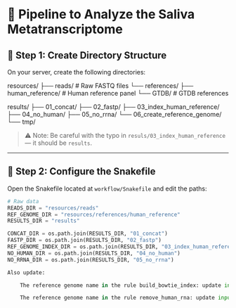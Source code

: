 # 🧪 Pipeline to Analyze the Saliva Metatranscriptome

## 📁 Step 1: Create Directory Structure

On your server, create the following directories:

resources/ ├── reads/ # Raw FASTQ files └── references/ ├── human_reference/ # Human reference panel └── GTDB/ # GTDB references

results/ ├── 01_concat/ ├── 02_fastp/ ├── 03_index_human_reference/ ├── 04_no_human/ ├── 05_no_rrna/ └── 06_create_reference_genome/ └── tmp/


> ⚠️ Note: Be careful with the typo in `resuls/03_index_human_reference` — it should be `results`.

---

## 📝 Step 2: Configure the Snakefile

Open the Snakefile located at `workflow/Snakefile` and edit the paths:

```python
# Raw data
READS_DIR = "resources/reads"
REF_GENOME_DIR = "resources/references/human_reference"
RESULTS_DIR = "results"

CONCAT_DIR = os.path.join(RESULTS_DIR, "01_concat")
FASTP_DIR = os.path.join(RESULTS_DIR, "02_fastp")
REF_GENOME_INDEX_DIR = os.path.join(RESULTS_DIR, "03_index_human_reference")
NO_HUMAN_DIR = os.path.join(RESULTS_DIR, "04_no_human")
NO_RRNA_DIR = os.path.join(RESULTS_DIR, "05_no_rrna")

Also update:

    The reference genome name in the rule build_bowtie_index: update input, output, and shell.

    The reference genome name in the rule remove_human_rna: update input and params.
